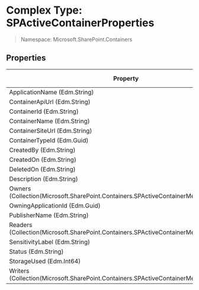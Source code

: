 # Complex Type: SPActiveContainerProperties

> Namespace: Microsoft.SharePoint.Containers

## Properties

Property | SPO | SP 2019 | SP 2016 | SP 2013
----------|:---:|:-------:|:-------:|:-------:
ApplicationName (Edm.String) | ✅ | ❌ | ❌ | ❌
ContainerApiUrl (Edm.String) | ✅ | ❌ | ❌ | ❌
ContainerId (Edm.String) | ✅ | ❌ | ❌ | ❌
ContainerName (Edm.String) | ✅ | ❌ | ❌ | ❌
ContainerSiteUrl (Edm.String) | ✅ | ❌ | ❌ | ❌
ContainerTypeId (Edm.Guid) | ✅ | ❌ | ❌ | ❌
CreatedBy (Edm.String) | ✅ | ❌ | ❌ | ❌
CreatedOn (Edm.String) | ✅ | ❌ | ❌ | ❌
DeletedOn (Edm.String) | ✅ | ❌ | ❌ | ❌
Description (Edm.String) | ✅ | ❌ | ❌ | ❌
Owners (Collection(Microsoft.SharePoint.Containers.SPActiveContainerMemberProperties)) | ✅ | ❌ | ❌ | ❌
OwningApplicationId (Edm.Guid) | ✅ | ❌ | ❌ | ❌
PublisherName (Edm.String) | ✅ | ❌ | ❌ | ❌
Readers (Collection(Microsoft.SharePoint.Containers.SPActiveContainerMemberProperties)) | ✅ | ❌ | ❌ | ❌
SensitivityLabel (Edm.String) | ✅ | ❌ | ❌ | ❌
Status (Edm.String) | ✅ | ❌ | ❌ | ❌
StorageUsed (Edm.Int64) | ✅ | ❌ | ❌ | ❌
Writers (Collection(Microsoft.SharePoint.Containers.SPActiveContainerMemberProperties)) | ✅ | ❌ | ❌ | ❌